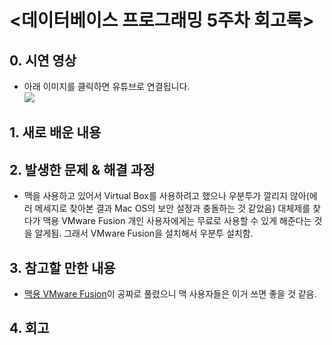 <데이터베이스 프로그래밍 5주차 회고록>
=============================
## 0. 시연 영상
* 아래 이미지를 클릭하면 유튜브로 연결됩니다.  
[![](http://img.youtube.com/vi/LlzY5UR0NpQ/0.jpg)](http://www.youtube.com/watch?v=LlzY5UR0NpQ "")

## 1. 새로 배운 내용

## 2. 발생한 문제 & 해결 과정
* 맥을 사용하고 있어서 Virtual Box를 사용하려고 했으나 우분투가 깔리지 않아(에러 메세지로 찾아본 결과 Mac OS의 보안 설정과 충돌하는 것 같았음) 대체제를 찾다가 맥용 VMware Fusion 개인 사용자에게는 무료로 사용할 수 있게 해준다는 것을 알게됨. 그래서 VMware Fusion을 설치해서 우분투 설치함.

## 3. 참고할 만한 내용
* [맥용 VMware Fusion](https://my.vmware.com/web/vmware/evalcenter?p=fusion-player-personal)이 공짜로 풀렸으니 맥 사용자들은 이거 쓰면 좋을 것 같음.

## 4. 회고
